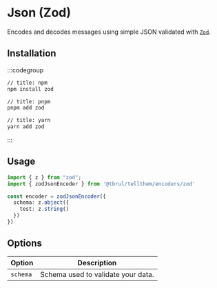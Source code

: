 # Json (Zod)

Encodes and decodes messages using simple JSON validated with [`Zod`](https://github.com/colinhacks/zod).

## Installation

:::codegroup
```sh
// title: npm
npm install zod
```

```sh
// title: pnpm
pnpm add zod
```

```sh
// title: yarn
yarn add zod
```
:::

## Usage

```ts
import { z } from "zod";
import { zodJsonEncoder } from '@tbrul/tellthem/encoders/zod'

const encoder = zodJsonEncoder({
  schema: z.object({
    test: z.string()
  })
})
```

## Options


| Option   | Description                        |
|----------|------------------------------------|
| `schema` | Schema used to validate your data. |
